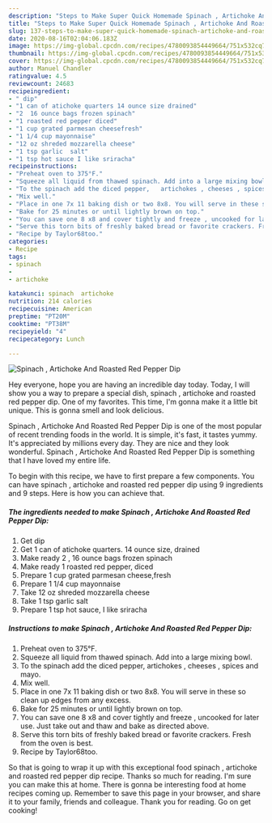 ```yaml
---
description: "Steps to Make Super Quick Homemade Spinach , Artichoke And Roasted Red Pepper Dip"
title: "Steps to Make Super Quick Homemade Spinach , Artichoke And Roasted Red Pepper Dip"
slug: 137-steps-to-make-super-quick-homemade-spinach-artichoke-and-roasted-red-pepper-dip
date: 2020-08-16T02:04:06.183Z
image: https://img-global.cpcdn.com/recipes/4780093854449664/751x532cq70/spinach-artichoke-and-roasted-red-pepper-dip-recipe-main-photo.jpg
thumbnail: https://img-global.cpcdn.com/recipes/4780093854449664/751x532cq70/spinach-artichoke-and-roasted-red-pepper-dip-recipe-main-photo.jpg
cover: https://img-global.cpcdn.com/recipes/4780093854449664/751x532cq70/spinach-artichoke-and-roasted-red-pepper-dip-recipe-main-photo.jpg
author: Manuel Chandler
ratingvalue: 4.5
reviewcount: 24683
recipeingredient:
- " dip"
- "1 can of atichoke quarters 14 ounce size drained"
- "2  16 ounce bags frozen spinach"
- "1 roasted red pepper diced"
- "1 cup grated parmesan cheesefresh"
- "1 1/4 cup mayonnaise"
- "12 oz shreded mozzarella cheese"
- "1 tsp garlic  salt"
- "1 tsp hot sauce I like sriracha"
recipeinstructions:
- "Preheat oven to 375°F."
- "Squeeze all liquid from thawed spinach. Add into a large mixing bowl."
- "To the spinach add the diced pepper,   artichokes , cheeses , spices and mayo."
- "Mix well."
- "Place in one 7x 11 baking dish or two 8x8. You will serve in these so clean up edges from any excess."
- "Bake for 25 minutes or until lightly brown on top."
- "You can save one 8 x8 and cover tightly and freeze , uncooked for later use. Just take out and thaw and bake as directed above."
- "Serve this torn bits of freshly baked bread or favorite crackers. Fresh from the oven is best."
- "Recipe by Taylor68too."
categories:
- Recipe
tags:
- spinach
- 
- artichoke

katakunci: spinach  artichoke 
nutrition: 214 calories
recipecuisine: American
preptime: "PT20M"
cooktime: "PT38M"
recipeyield: "4"
recipecategory: Lunch

---
```



![Spinach , Artichoke And Roasted Red Pepper Dip](https://img-global.cpcdn.com/recipes/4780093854449664/751x532cq70/spinach-artichoke-and-roasted-red-pepper-dip-recipe-main-photo.jpg)

Hey everyone, hope you are having an incredible day today. Today, I will show you a way to prepare a special dish, spinach , artichoke and roasted red pepper dip. One of my favorites. This time, I'm gonna make it a little bit unique. This is gonna smell and look delicious.



Spinach , Artichoke And Roasted Red Pepper Dip is one of the most popular of recent trending foods in the world. It is simple, it's fast, it tastes yummy. It's appreciated by millions every day. They are nice and they look wonderful. Spinach , Artichoke And Roasted Red Pepper Dip is something that I have loved my entire life.


To begin with this recipe, we have to first prepare a few components. You can have spinach , artichoke and roasted red pepper dip using 9 ingredients and 9 steps. Here is how you can achieve that.

<!--inarticleads1-->

##### The ingredients needed to make Spinach , Artichoke And Roasted Red Pepper Dip:

1. Get  dip
1. Get 1 can of atichoke quarters. 14 ounce size, drained
1. Make ready 2 , 16 ounce bags frozen spinach
1. Make ready 1 roasted red pepper, diced
1. Prepare 1 cup grated parmesan cheese,fresh
1. Prepare 1 1/4 cup mayonnaise
1. Take 12 oz shreded mozzarella cheese
1. Take 1 tsp garlic  salt
1. Prepare 1 tsp hot sauce, I like sriracha




<!--inarticleads2-->

##### Instructions to make Spinach , Artichoke And Roasted Red Pepper Dip:

1. Preheat oven to 375°F.
1. Squeeze all liquid from thawed spinach. Add into a large mixing bowl.
1. To the spinach add the diced pepper,   artichokes , cheeses , spices and mayo.
1. Mix well.
1. Place in one 7x 11 baking dish or two 8x8. You will serve in these so clean up edges from any excess.
1. Bake for 25 minutes or until lightly brown on top.
1. You can save one 8 x8 and cover tightly and freeze , uncooked for later use. Just take out and thaw and bake as directed above.
1. Serve this torn bits of freshly baked bread or favorite crackers. Fresh from the oven is best.
1. Recipe by Taylor68too.




So that is going to wrap it up with this exceptional food spinach , artichoke and roasted red pepper dip recipe. Thanks so much for reading. I'm sure you can make this at home. There is gonna be interesting food at home recipes coming up. Remember to save this page in your browser, and share it to your family, friends and colleague. Thank you for reading. Go on get cooking!
